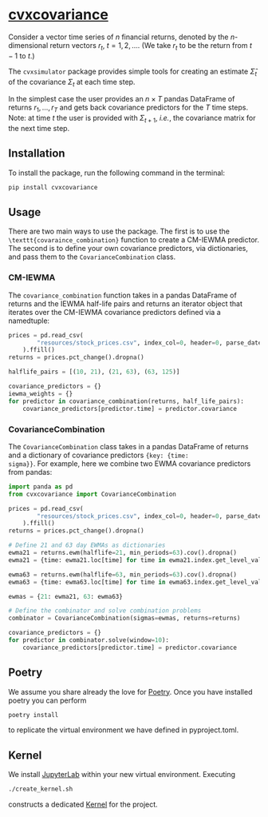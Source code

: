 # [cvxcovariance](http://www.cvxgrp.org/cov_pred_finance)

Consider a vector time series of $n$ financial returns, denoted by the $n$-dimensional return vectors $r_t$, $t=1,2,\ldots$. (We take $r_t$ to be the return from $t-1$ to $t$.)

The $\texttt{cvxsimulator}$ package
provides simple tools for creating an estimate $\hat\Sigma_t$ of the covariance $\Sigma_t$
at each time step.

In the simplest case the user provides an $n\times T$ pandas DataFrame
of returns $r_1,\ldots,r_T$ and gets back covariance predictors for the $T$ time
steps. Note: at time $t$ the user is provided with $\Sigma_{t+1}$,
$\textit{i.e.}$, the covariance matrix for the next time step.

## Installation
To install the package, run the following command in the terminal:

```bash
pip install cvxcovariance
```

## Usage
There are two main ways to use the package. The first is to use the
<code>\texttt{covaraince\_combination}</code>
 function to create a CM-IEWMA predictor. The
second is to define your own covariance predictors, via dictionaries, and pass
them to the $\texttt{CovarianceCombination}$ class.

### CM-IEWMA
The $\texttt{covariance_combination}$ function takes in a pandas DataFrame of
returns and the IEWMA half-life pairs and returns an iterator object that
iterates over the CM-IEWMA covariance predictors defined via a namedtuple:
    
```python
prices = pd.read_csv(
        "resources/stock_prices.csv", index_col=0, header=0, parse_dates=True
    ).ffill()
returns = prices.pct_change().dropna()

halflife_pairs = [(10, 21), (21, 63), (63, 125)]

covariance_predictors = {}
iewma_weights = {}
for predictor in covariance_combination(returns, half_life_pairs):
    covariance_predictors[predictor.time] = predictor.covariance
```

### CovarianceCombination
The $\texttt{CovarianceCombination}$ class takes in a pandas DataFrame of
returns and a dictionary of covariance predictors $\texttt{\{key: \{time:
sigma\}\}}$. For example, here we combine two EWMA covariance predictors from pandas:

```python
import panda as pd
from cvxcovariance import CovarianceCombination

prices = pd.read_csv(
        "resources/stock_prices.csv", index_col=0, header=0, parse_dates=True
    ).ffill()
returns = prices.pct_change().dropna()

# Define 21 and 63 day EWMAs as dictionaries
ewma21 = returns.ewm(halflife=21, min_periods=63).cov().dropna()
ewma21 = {time: ewma21.loc[time] for time in ewma21.index.get_level_values(0).unique()}

ewma63 = returns.ewm(halflife=63, min_periods=63).cov().dropna()
ewma63 = {time: ewma63.loc[time] for time in ewma63.index.get_level_values(0).unique()}

ewmas = {21: ewma21, 63: ewma63}

# Define the combinator and solve combination problems
combinator = CovarianceCombination(sigmas=ewmas, returns=returns)

covariance_predictors = {}
for predictor in combinator.solve(window=10):
    covariance_predictors[predictor.time] = predictor.covariance
```

## Poetry

We assume you share already the love for [Poetry](https://python-poetry.org).
Once you have installed poetry you can perform

```bash
poetry install
```

to replicate the virtual environment we have defined in pyproject.toml.

## Kernel

We install [JupyterLab](https://jupyter.org) within your new virtual
environment. Executing

```bash
./create_kernel.sh
```

constructs a dedicated
[Kernel](https://docs.jupyter.org/en/latest/projects/kernels.html) for the
project.


